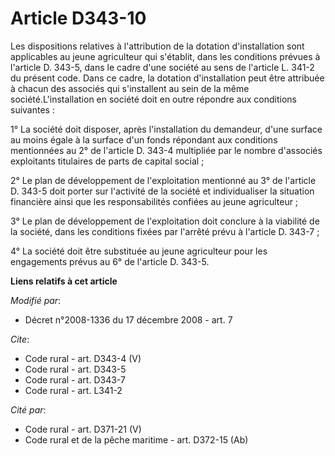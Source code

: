 # Article D343-10

Les dispositions relatives à l'attribution de la dotation d'installation sont applicables au jeune agriculteur qui s'établit,
dans les conditions prévues à l'article D. 343-5, dans le cadre d'une société au sens de l'article L. 341-2 du présent code.
Dans ce cadre, la dotation d'installation peut être attribuée à chacun des associés qui s'installent au sein de la même
société.L'installation en société doit en outre répondre aux conditions suivantes : 

1° La société doit disposer, après l'installation du demandeur, d'une surface au moins égale à la surface d'un fonds
répondant aux conditions mentionnées au 2° de l'article D. 343-4 multipliée par le nombre d'associés exploitants titulaires
de parts de capital social ; 

2° Le plan de développement de l'exploitation mentionné au 3° de l'article D. 343-5 doit porter sur l'activité de la société
et individualiser la situation financière ainsi que les responsabilités confiées au jeune agriculteur ; 

3° Le plan de développement de l'exploitation doit conclure à la viabilité de la société, dans les conditions fixées par
l'arrêté prévu à l'article D. 343-7 ; 

4° La société doit être substituée au jeune agriculteur pour les engagements prévus au 6° de l'article D. 343-5.

**Liens relatifs à cet article**

_Modifié par_:

  - Décret n°2008-1336 du 17 décembre 2008 - art. 7

_Cite_:

  - Code rural - art. D343-4 (V)
  - Code rural - art. D343-5
  - Code rural - art. D343-7
  - Code rural - art. L341-2

_Cité par_:

  - Code rural - art. D371-21 (V)
  - Code rural et de la pêche maritime - art. D372-15 (Ab)
